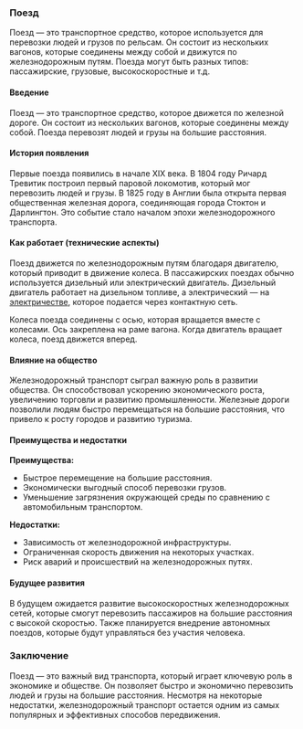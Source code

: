 ### Поезд

Поезд — это транспортное средство, которое используется для перевозки людей и грузов по рельсам. Он состоит из нескольких вагонов, которые соединены между собой и движутся по железнодорожным путям. Поезда могут быть разных типов: пассажирские, грузовые, высокоскоростные и т.д.

#### Введение

Поезд — это транспортное средство, которое движется по железной дороге. Он состоит из нескольких вагонов, которые соединены между собой. Поезда перевозят людей и грузы на большие расстояния.

#### История появления

Первые поезда появились в начале XIX века. В 1804 году Ричард Тревитик построил первый паровой локомотив, который мог перевозить людей и грузы. В 1825 году в Англии была открыта первая общественная железная дорога, соединяющая города Стоктон и Дарлингтон. Это событие стало началом эпохи железнодорожного транспорта.

#### Как работает (технические аспекты)

Поезд движется по железнодорожным путям благодаря двигателю, который приводит в движение колеса. В пассажирских поездах обычно используется дизельный или электрический двигатель. Дизельный двигатель работает на дизельном топливе, а электрический — на [электричестве]([Электричество]([Электричество](Электричество.md#электричество).md#электричество).md#электричество), которое подается через контактную сеть.

Колеса поезда соединены с осью, которая вращается вместе с колесами. Ось закреплена на раме вагона. Когда двигатель вращает колеса, поезд движется вперед.

#### Влияние на общество

Железнодорожный транспорт сыграл важную роль в развитии общества. Он способствовал ускорению экономического роста, увеличению торговли и развитию промышленности. Железные дороги позволили людям быстро перемещаться на большие расстояния, что привело к росту городов и развитию туризма.

#### Преимущества и недостатки

**Преимущества:**
- Быстрое перемещение на большие расстояния.
- Экономически выгодный способ перевозки грузов.
- Уменьшение загрязнения окружающей среды по сравнению с автомобильным транспортом.

**Недостатки:**
- Зависимость от железнодорожной инфраструктуры.
- Ограниченная скорость движения на некоторых участках.
- Риск аварий и происшествий на железнодорожных путях.

#### Будущее развития

В будущем ожидается развитие высокоскоростных железнодорожных сетей, которые смогут перевозить пассажиров на большие расстояния с высокой скоростью. Также планируется внедрение автономных поездов, которые будут управляться без участия человека.

### Заключение

Поезд — это важный вид транспорта, который играет ключевую роль в экономике и обществе. Он позволяет быстро и экономично перевозить людей и грузы на большие расстояния. Несмотря на некоторые недостатки, железнодорожный транспорт остается одним из самых популярных и эффективных способов передвижения.